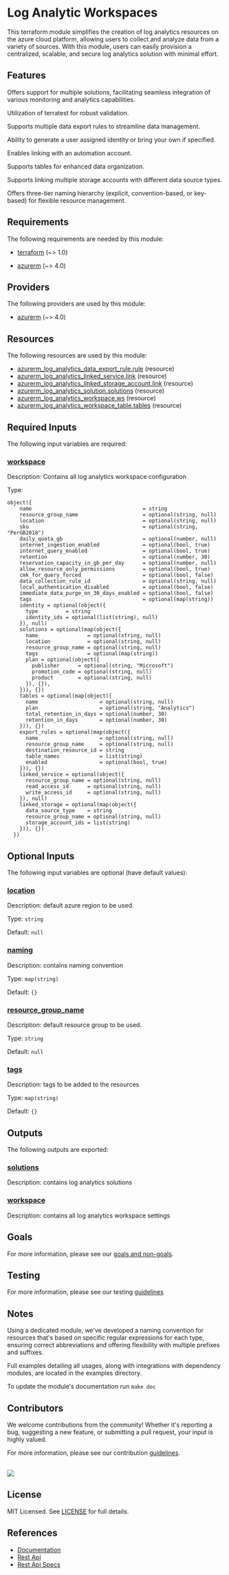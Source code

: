 # Log Analytic Workspaces

This terraform module simplifies the creation of log analytics resources on the azure cloud platform, allowing users to collect and analyze data from a variety of sources. With this module, users can easily provision a centralized, scalable, and secure log analytics solution with minimal effort.

## Features

Offers support for multiple solutions, facilitating seamless integration of various monitoring and analytics capabilities.

Utilization of terratest for robust validation.

Supports multiple data export rules to streamline data management.

Ability to generate a user assigned identity or bring your own if specified.

Enables linking with an automation account.

Supports tables for enhanced data organization.

Supports linking multiple storage accounts with different data source types.

Offers three-tier naming hierarchy (explicit, convention-based, or key-based) for flexible resource management.

<!-- BEGIN_TF_DOCS -->
## Requirements

The following requirements are needed by this module:

- <a name="requirement_terraform"></a> [terraform](#requirement\_terraform) (~> 1.0)

- <a name="requirement_azurerm"></a> [azurerm](#requirement\_azurerm) (~> 4.0)

## Providers

The following providers are used by this module:

- <a name="provider_azurerm"></a> [azurerm](#provider\_azurerm) (~> 4.0)

## Resources

The following resources are used by this module:

- [azurerm_log_analytics_data_export_rule.rule](https://registry.terraform.io/providers/hashicorp/azurerm/latest/docs/resources/log_analytics_data_export_rule) (resource)
- [azurerm_log_analytics_linked_service.link](https://registry.terraform.io/providers/hashicorp/azurerm/latest/docs/resources/log_analytics_linked_service) (resource)
- [azurerm_log_analytics_linked_storage_account.link](https://registry.terraform.io/providers/hashicorp/azurerm/latest/docs/resources/log_analytics_linked_storage_account) (resource)
- [azurerm_log_analytics_solution.solutions](https://registry.terraform.io/providers/hashicorp/azurerm/latest/docs/resources/log_analytics_solution) (resource)
- [azurerm_log_analytics_workspace.ws](https://registry.terraform.io/providers/hashicorp/azurerm/latest/docs/resources/log_analytics_workspace) (resource)
- [azurerm_log_analytics_workspace_table.tables](https://registry.terraform.io/providers/hashicorp/azurerm/latest/docs/resources/log_analytics_workspace_table) (resource)

## Required Inputs

The following input variables are required:

### <a name="input_workspace"></a> [workspace](#input\_workspace)

Description: Contains all log analytics workspace configuration

Type:

```hcl
object({
    name                                    = string
    resource_group_name                     = optional(string, null)
    location                                = optional(string, null)
    sku                                     = optional(string, "PerGB2018")
    daily_quota_gb                          = optional(number, null)
    internet_ingestion_enabled              = optional(bool, true)
    internet_query_enabled                  = optional(bool, true)
    retention                               = optional(number, 30)
    reservation_capacity_in_gb_per_day      = optional(number, null)
    allow_resource_only_permissions         = optional(bool, true)
    cmk_for_query_forced                    = optional(bool, false)
    data_collection_rule_id                 = optional(string, null)
    local_authentication_disabled           = optional(bool, false)
    immediate_data_purge_on_30_days_enabled = optional(bool, false)
    tags                                    = optional(map(string))
    identity = optional(object({
      type         = string
      identity_ids = optional(list(string), null)
    }), null)
    solutions = optional(map(object({
      name                = optional(string, null)
      location            = optional(string, null)
      resource_group_name = optional(string, null)
      tags                = optional(map(string))
      plan = optional(object({
        publisher      = optional(string, "Microsoft")
        promotion_code = optional(string, null)
        product        = optional(string, null)
      }), {}),
    })), {})
    tables = optional(map(object({
      name                    = optional(string, null)
      plan                    = optional(string, "Analytics")
      total_retention_in_days = optional(number, 30)
      retention_in_days       = optional(number, 30)
    })), {})
    export_rules = optional(map(object({
      name                    = optional(string, null)
      resource_group_name     = optional(string, null)
      destination_resource_id = string
      table_names             = list(string)
      enabled                 = optional(bool, true)
    })), {})
    linked_service = optional(object({
      resource_group_name = optional(string, null)
      read_access_id      = optional(string, null)
      write_access_id     = optional(string, null)
    }), null)
    linked_storage = optional(map(object({
      data_source_type    = string
      resource_group_name = optional(string, null)
      storage_account_ids = list(string)
    })), {})
  })
```

## Optional Inputs

The following input variables are optional (have default values):

### <a name="input_location"></a> [location](#input\_location)

Description: default azure region to be used.

Type: `string`

Default: `null`

### <a name="input_naming"></a> [naming](#input\_naming)

Description: contains naming convention

Type: `map(string)`

Default: `{}`

### <a name="input_resource_group_name"></a> [resource\_group\_name](#input\_resource\_group\_name)

Description: default resource group to be used.

Type: `string`

Default: `null`

### <a name="input_tags"></a> [tags](#input\_tags)

Description: tags to be added to the resources

Type: `map(string)`

Default: `{}`

## Outputs

The following outputs are exported:

### <a name="output_solutions"></a> [solutions](#output\_solutions)

Description: contains log analytics solutions

### <a name="output_workspace"></a> [workspace](#output\_workspace)

Description: contains all log analytics workspace settings
<!-- END_TF_DOCS -->

## Goals

For more information, please see our [goals and non-goals](./GOALS.md).

## Testing

For more information, please see our testing [guidelines](./TESTING.md)

## Notes

Using a dedicated module, we've developed a naming convention for resources that's based on specific regular expressions for each type, ensuring correct abbreviations and offering flexibility with multiple prefixes and suffixes.

Full examples detailing all usages, along with integrations with dependency modules, are located in the examples directory.

To update the module's documentation run `make doc`

## Contributors

We welcome contributions from the community! Whether it's reporting a bug, suggesting a new feature, or submitting a pull request, your input is highly valued.

For more information, please see our contribution [guidelines](./CONTRIBUTING.md). <br><br>

<a href="https://github.com/cloudnationhq/terraform-azure-law/graphs/contributors">
  <img src="https://contrib.rocks/image?repo=cloudnationhq/terraform-azure-law" />
</a>

## License

MIT Licensed. See [LICENSE](./LICENSE) for full details.

## References

- [Documentation](https://learn.microsoft.com/en-us/azure/azure-monitor/logs/log-analytics-workspace-overview)
- [Rest Api](https://learn.microsoft.com/en-us/rest/api/loganalytics/)
- [Rest Api Specs](https://github.com/Azure/azure-rest-api-specs/tree/1f449b5a17448f05ce1cd914f8ed75a0b568d130/specification/operationalinsights/resource-manager)
